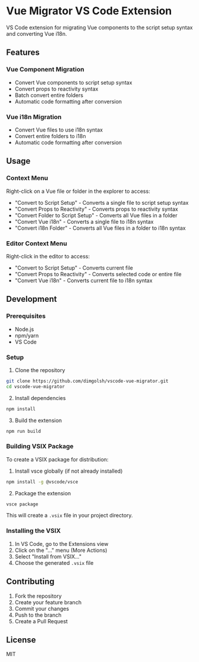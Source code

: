 # Vue Migrator VS Code Extension

VS Code extension for migrating Vue components to the script setup syntax and converting Vue i18n.

## Features

### Vue Component Migration
- Convert Vue components to script setup syntax
- Convert props to reactivity syntax
- Batch convert entire folders
- Automatic code formatting after conversion

### Vue i18n Migration
- Convert Vue files to use i18n syntax
- Convert entire folders to i18n
- Automatic code formatting after conversion

## Usage

### Context Menu
Right-click on a Vue file or folder in the explorer to access:
- "Convert to Script Setup" - Converts a single file to script setup syntax
- "Convert Props to Reactivity" - Converts props to reactivity syntax
- "Convert Folder to Script Setup" - Converts all Vue files in a folder
- "Convert Vue i18n" - Converts a single file to i18n syntax
- "Convert i18n Folder" - Converts all Vue files in a folder to i18n syntax

### Editor Context Menu
Right-click in the editor to access:
- "Convert to Script Setup" - Converts current file
- "Convert Props to Reactivity" - Converts selected code or entire file
- "Convert Vue i18n" - Converts current file to i18n syntax

## Development

### Prerequisites
- Node.js
- npm/yarn
- VS Code

### Setup
1. Clone the repository
```bash
git clone https://github.com/dimgolsh/vscode-vue-migrator.git
cd vscode-vue-migrator
```

2. Install dependencies
```bash
npm install
```

3. Build the extension
```bash
npm run build
```

### Building VSIX Package
To create a VSIX package for distribution:

1. Install vsce globally (if not already installed)
```bash
npm install -g @vscode/vsce
```

2. Package the extension
```bash
vsce package
```

This will create a `.vsix` file in your project directory.

### Installing the VSIX
1. In VS Code, go to the Extensions view
2. Click on the "..." menu (More Actions)
3. Select "Install from VSIX..."
4. Choose the generated `.vsix` file

## Contributing
1. Fork the repository
2. Create your feature branch
3. Commit your changes
4. Push to the branch
5. Create a Pull Request

## License
MIT 